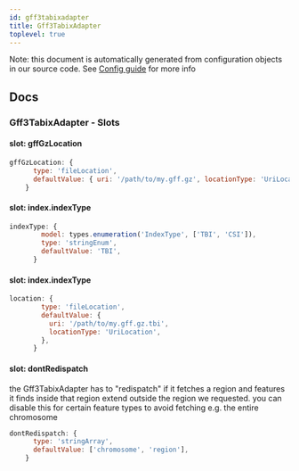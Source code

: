 ```yaml
---
id: gff3tabixadapter
title: Gff3TabixAdapter
toplevel: true
---
```


Note: this document is automatically generated from configuration objects in our
source code. See [Config guide](/docs/config_guide) for more info

## Docs

### Gff3TabixAdapter - Slots

#### slot: gffGzLocation

```js
gffGzLocation: {
      type: 'fileLocation',
      defaultValue: { uri: '/path/to/my.gff.gz', locationType: 'UriLocation' },
    }
```

#### slot: index.indexType

```js
indexType: {
        model: types.enumeration('IndexType', ['TBI', 'CSI']),
        type: 'stringEnum',
        defaultValue: 'TBI',
      }
```

#### slot: index.indexType

```js
location: {
        type: 'fileLocation',
        defaultValue: {
          uri: '/path/to/my.gff.gz.tbi',
          locationType: 'UriLocation',
        },
      }
```

#### slot: dontRedispatch

the Gff3TabixAdapter has to "redispatch" if it fetches a region and features it
finds inside that region extend outside the region we requested. you can disable
this for certain feature types to avoid fetching e.g. the entire chromosome

```js
dontRedispatch: {
      type: 'stringArray',
      defaultValue: ['chromosome', 'region'],
    }
```

